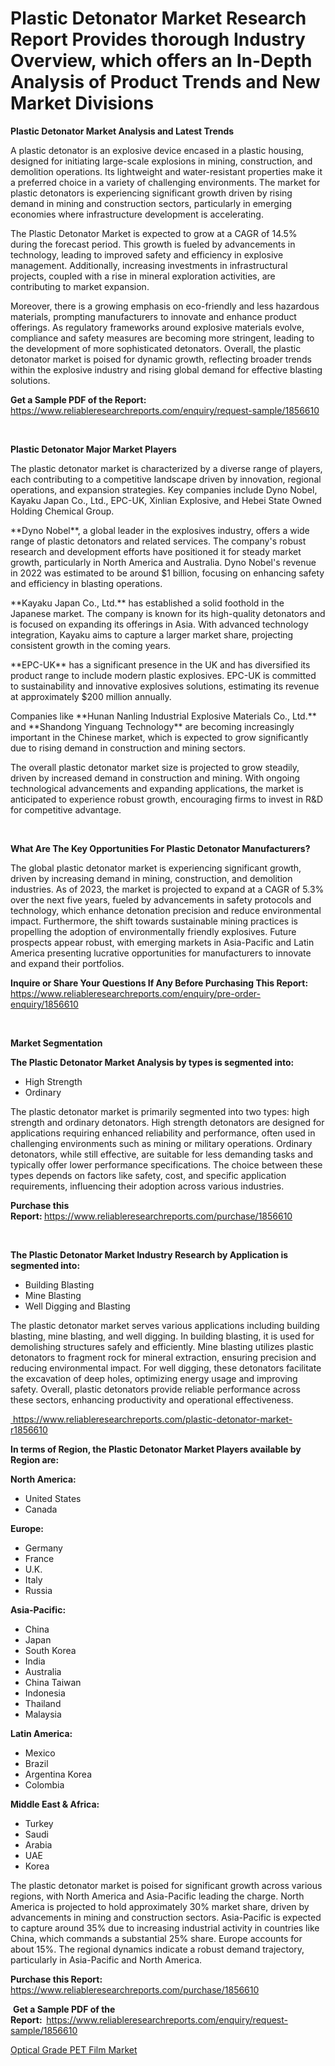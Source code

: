 <p><h1>Plastic Detonator Market Research Report Provides thorough Industry Overview, which offers an In-Depth Analysis of Product Trends and New Market Divisions</h1></p><p><strong>Plastic Detonator Market Analysis and Latest Trends</strong></p>
<p><p>A plastic detonator is an explosive device encased in a plastic housing, designed for initiating large-scale explosions in mining, construction, and demolition operations. Its lightweight and water-resistant properties make it a preferred choice in a variety of challenging environments. The market for plastic detonators is experiencing significant growth driven by rising demand in mining and construction sectors, particularly in emerging economies where infrastructure development is accelerating.</p><p>The Plastic Detonator Market is expected to grow at a CAGR of 14.5% during the forecast period. This growth is fueled by advancements in technology, leading to improved safety and efficiency in explosive management. Additionally, increasing investments in infrastructural projects, coupled with a rise in mineral exploration activities, are contributing to market expansion. </p><p>Moreover, there is a growing emphasis on eco-friendly and less hazardous materials, prompting manufacturers to innovate and enhance product offerings. As regulatory frameworks around explosive materials evolve, compliance and safety measures are becoming more stringent, leading to the development of more sophisticated detonators. Overall, the plastic detonator market is poised for dynamic growth, reflecting broader trends within the explosive industry and rising global demand for effective blasting solutions.</p></p>
<p><strong>Get a Sample PDF of the Report:&nbsp;</strong> <a href="https://www.reliableresearchreports.com/enquiry/request-sample/1856610?utm_campaign=3364&utm_medium=2&utm_source=Github&utm_content=ia&utm_term=27032025&utm_id=plastic-detonator">https://www.reliableresearchreports.com/enquiry/request-sample/1856610</a></p>
<p>&nbsp;</p>
<p><strong>Plastic Detonator Major Market Players</strong></p>
<p><p>The plastic detonator market is characterized by a diverse range of players, each contributing to a competitive landscape driven by innovation, regional operations, and expansion strategies. Key companies include Dyno Nobel, Kayaku Japan Co., Ltd., EPC-UK, Xinlian Explosive, and Hebei State Owned Holding Chemical Group.</p><p>**Dyno Nobel**, a global leader in the explosives industry, offers a wide range of plastic detonators and related services. The company's robust research and development efforts have positioned it for steady market growth, particularly in North America and Australia. Dyno Nobel's revenue in 2022 was estimated to be around $1 billion, focusing on enhancing safety and efficiency in blasting operations.</p><p>**Kayaku Japan Co., Ltd.** has established a solid foothold in the Japanese market. The company is known for its high-quality detonators and is focused on expanding its offerings in Asia. With advanced technology integration, Kayaku aims to capture a larger market share, projecting consistent growth in the coming years.</p><p>**EPC-UK** has a significant presence in the UK and has diversified its product range to include modern plastic explosives. EPC-UK is committed to sustainability and innovative explosives solutions, estimating its revenue at approximately $200 million annually.</p><p>Companies like **Hunan Nanling Industrial Explosive Materials Co., Ltd.** and **Shandong Yinguang Technology** are becoming increasingly important in the Chinese market, which is expected to grow significantly due to rising demand in construction and mining sectors. </p><p>The overall plastic detonator market size is projected to grow steadily, driven by increased demand in construction and mining. With ongoing technological advancements and expanding applications, the market is anticipated to experience robust growth, encouraging firms to invest in R&D for competitive advantage.</p></p>
<p>&nbsp;</p>
<p><strong>What Are The Key Opportunities For Plastic Detonator Manufacturers?</strong></p>
<p><p>The global plastic detonator market is experiencing significant growth, driven by increasing demand in mining, construction, and demolition industries. As of 2023, the market is projected to expand at a CAGR of 5.3% over the next five years, fueled by advancements in safety protocols and technology, which enhance detonation precision and reduce environmental impact. Furthermore, the shift towards sustainable mining practices is propelling the adoption of environmentally friendly explosives. Future prospects appear robust, with emerging markets in Asia-Pacific and Latin America presenting lucrative opportunities for manufacturers to innovate and expand their portfolios.</p></p>
<p><strong>Inquire or Share Your Questions If Any Before Purchasing This Report:</strong> <a href="https://www.reliableresearchreports.com/enquiry/pre-order-enquiry/1856610?utm_campaign=3364&utm_medium=2&utm_source=Github&utm_content=ia&utm_term=27032025&utm_id=plastic-detonator">https://www.reliableresearchreports.com/enquiry/pre-order-enquiry/1856610</a></p>
<p>&nbsp;</p>
<p><strong>Market Segmentation</strong></p>
<p><strong>The Plastic Detonator Market Analysis by types is segmented into:</strong></p>
<p><ul><li>High Strength</li><li>Ordinary</li></ul></p>
<p><p>The plastic detonator market is primarily segmented into two types: high strength and ordinary detonators. High strength detonators are designed for applications requiring enhanced reliability and performance, often used in challenging environments such as mining or military operations. Ordinary detonators, while still effective, are suitable for less demanding tasks and typically offer lower performance specifications. The choice between these types depends on factors like safety, cost, and specific application requirements, influencing their adoption across various industries.</p></p>
<p><strong>Purchase this Report:&nbsp;</strong><a href="https://www.reliableresearchreports.com/purchase/1856610?utm_campaign=3364&utm_medium=2&utm_source=Github&utm_content=ia&utm_term=27032025&utm_id=plastic-detonator">https://www.reliableresearchreports.com/purchase/1856610</a></p>
<p>&nbsp;</p>
<p><strong>The Plastic Detonator Market Industry Research by Application is segmented into:</strong></p>
<p><ul><li>Building Blasting</li><li>Mine Blasting</li><li>Well Digging and Blasting</li></ul></p>
<p><p>The plastic detonator market serves various applications including building blasting, mine blasting, and well digging. In building blasting, it is used for demolishing structures safely and efficiently. Mine blasting utilizes plastic detonators to fragment rock for mineral extraction, ensuring precision and reducing environmental impact. For well digging, these detonators facilitate the excavation of deep holes, optimizing energy usage and improving safety. Overall, plastic detonators provide reliable performance across these sectors, enhancing productivity and operational effectiveness.</p></p>
<p><a href="https://www.reliableresearchreports.com/plastic-detonator-market-r1856610?utm_campaign=3364&utm_medium=2&utm_source=Github&utm_content=ia&utm_term=27032025&utm_id=plastic-detonator">&nbsp;https://www.reliableresearchreports.com/plastic-detonator-market-r1856610</a></p>
<p><strong>In terms of Region, the Plastic Detonator Market Players available by Region are:</strong></p>
<p>
    <p> <strong> North America: </strong>
        <ul>
            <li>United States</li>
            <li>Canada</li>
        </ul>
        </p> 
    <p> <strong> Europe: </strong>
        <ul>
            <li>Germany</li>
            <li>France</li>
            <li>U.K.</li>
            <li>Italy</li>
            <li>Russia</li>
        </ul>
        </p> 
    <p> <strong> Asia-Pacific: </strong>
        <ul>
            <li>China</li>
            <li>Japan</li>
            <li>South Korea</li>
            <li>India</li>
            <li>Australia</li>
            <li>China Taiwan</li>
            <li>Indonesia</li>
            <li>Thailand</li>
            <li>Malaysia</li>
        </ul>
        </p> 
    <p> <strong> Latin America: </strong>
        <ul>
            <li>Mexico</li>
            <li>Brazil</li>
            <li>Argentina Korea</li>
            <li>Colombia</li>
        </ul>
        </p> 
    <p> <strong> Middle East & Africa: </strong>
        <ul>
            <li>Turkey</li>
            <li>Saudi</li>
            <li>Arabia</li>
            <li>UAE</li>
            <li>Korea</li>
        </ul>
    </p>
    </p>
<p><p>The plastic detonator market is poised for significant growth across various regions, with North America and Asia-Pacific leading the charge. North America is projected to hold approximately 30% market share, driven by advancements in mining and construction sectors. Asia-Pacific is expected to capture around 35% due to increasing industrial activity in countries like China, which commands a substantial 25% share. Europe accounts for about 15%. The regional dynamics indicate a robust demand trajectory, particularly in Asia-Pacific and North America.</p></p>
<p><strong>Purchase this Report: </strong><a href="https://www.reliableresearchreports.com/purchase/1856610?utm_campaign=3364&utm_medium=2&utm_source=Github&utm_content=ia&utm_term=27032025&utm_id=plastic-detonator">https://www.reliableresearchreports.com/purchase/1856610</a></p>
<p>&nbsp;<strong>Get a Sample PDF of the Report:&nbsp;&nbsp;</strong><a href="https://www.reliableresearchreports.com/enquiry/request-sample/1856610?utm_campaign=3364&utm_medium=2&utm_source=Github&utm_content=ia&utm_term=27032025&utm_id=plastic-detonator">https://www.reliableresearchreports.com/enquiry/request-sample/1856610</a></p>
<p><strong></strong></p>
<p><p><a href="https://github.com/kmettjanksj7/Market-Research-Report-List-1/blob/main/optical-grade-pet-film-market.md?utm_campaign=3364&utm_medium=2&utm_source=Github&utm_content=ia&utm_term=27032025&utm_id=plastic-detonator">Optical Grade PET Film Market</a></p></p>